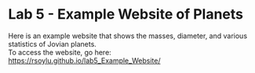 # Lab 5 - Example Website of Planets
Here is an example website that shows the masses, diameter, and various statistics of Jovian planets.  
To access the website, go here:  
https://rsoylu.github.io/lab5_Example_Website/

